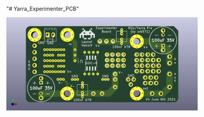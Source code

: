 "# Yarra_Experimenter_PCB" 

![PCB Front](https://github.com/puijkh/Yarra_Experimenter_PCB/blob/main/Yarra_Experimenter_front.jpg)
